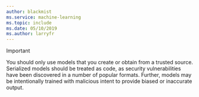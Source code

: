 ```yaml
---
author: blackmist
ms.service: machine-learning
ms.topic: include
ms.date: 05/10/2019
ms.author: larryfr
---
```

> [!IMPORTANT]
> You should only use models that you create or obtain from a trusted source. Serialized models should be treated as code, as security vulnerabilities have been discovered in a number of popular formats. Further, models may be intentionally trained with malicious intent to provide biased or inaccurate output.